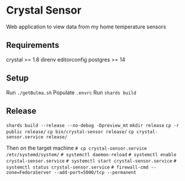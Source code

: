# Crystal Sensor

Web application to view data from my home temperature sensors

## Requirements

crystal >= 1.8
direnv
editorconfig
postgres >= 14

## Setup
Run `./getBulma.sh`
Populate `.envrc`
Run `shards build`

## Release
`shards build --release --no-debug -Dpreview_mt`
`mkdir release`
`cp -r public release/`
`cp bin/crystal-sensor release/`
`cp crystal-sensor.service release/`

Then on the target machine
`# cp crystal-sensor.service /etc/systemd/system/`
`# systemctl daemon-reload`
`# systemctl enable crystal-sensor.service`
`# systemctl start crystal-sensor.service`
`# systemctl status crystal-sensor.service`
`# firewall-cmd --zone=FedoraServer --add-port=5000/tcp --permanent`
